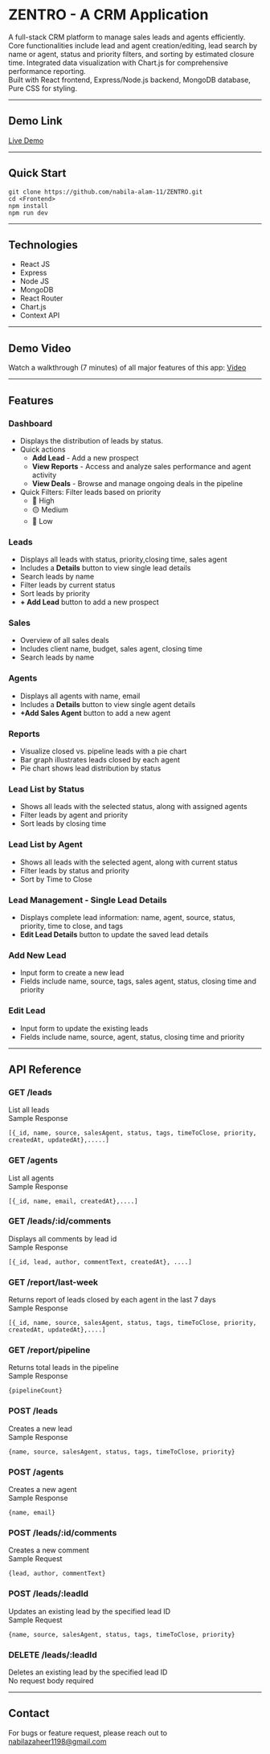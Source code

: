# ZENTRO - A CRM Application

A full-stack CRM platform to manage sales leads and agents efficiently. Core functionalities include lead and agent creation/editing, lead search by name or agent, status and priority filters, and sorting by estimated closure time. Integrated data visualization with Chart.js for comprehensive performance reporting.<br>
Built with React frontend, Express/Node.js backend, MongoDB database, Pure CSS for styling.

---

## Demo Link

[Live Demo](https://zentro-tan.vercel.app/)

---

## Quick Start

```
git clone https://github.com/nabila-alam-11/ZENTRO.git
cd <Frontend>
npm install
npm run dev
```

---

## Technologies

- React JS
- Express
- Node JS
- MongoDB
- React Router
- Chart.js
- Context API

---

## Demo Video

Watch a walkthrough (7 minutes) of all major features of this app:
[Video]()

---

## Features

### Dashboard

- Displays the distribution of leads by status.
- Quick actions
  - **Add Lead** - Add a new prospect
  - **View Reports** - Access and analyze sales performance and agent activity
  - **View Deals** - Browse and manage ongoing deals in the pipeline
- Quick Filters: Filter leads based on priority
  - 🔴 High
  - 🟡 Medium
  - 🔵 Low

### Leads

- Displays all leads with status, priority,closing time, sales agent
- Includes a **Details** button to view single lead details
- Search leads by name
- Filter leads by current status
- Sort leads by priority
- **+ Add Lead** button to add a new prospect

### Sales

- Overview of all sales deals
- Includes client name, budget, sales agent, closing time
- Search leads by name

### Agents

- Displays all agents with name, email
- Includes a **Details** button to view single agent details
- **+Add Sales Agent** button to add a new agent

### Reports

- Visualize closed vs. pipeline leads with a pie chart
- Bar graph illustrates leads closed by each agent
- Pie chart shows lead distribution by status

### Lead List by Status

- Shows all leads with the selected status, along with assigned agents
- Filter leads by agent and priority
- Sort leads by closing time

### Lead List by Agent

- Shows all leads with the selected agent, along with current status
- Filter leads by status and priority
- Sort by Time to Close

### Lead Management - Single Lead Details

- Displays complete lead information: name, agent, source, status, priority, time to close, and tags
- **Edit Lead Details** button to update the saved lead details

### Add New Lead

- Input form to create a new lead
- Fields include name, source, tags, sales agent, status, closing time and priority

### Edit Lead

- Input form to update the existing leads
- Fields include name, source, agent, status, closing time and priority

---

## API Reference

### **GET /leads**<br>

List all leads<br>
Sample Response<br>

```
[{_id, name, source, salesAgent, status, tags, timeToClose, priority, createdAt, updatedAt},.....]
```

### **GET /agents**<br>

List all agents<br>
Sample Response<br>

```
[{_id, name, email, createdAt},....]
```

### **GET /leads/:id/comments**<br>

Displays all comments by lead id<br>
Sample Response<br>

```
[{_id, lead, author, commentText, createdAt}, ....]
```

### **GET /report/last-week**<br>

Returns report of leads closed by each agent in the last 7 days<br>
Sample Response<br>

```
[{_id, name, source, salesAgent, status, tags, timeToClose, priority, createdAt, updatedAt},....]
```

### **GET /report/pipeline**<br>

Returns total leads in the pipeline<br>
Sample Response<br>

```
{pipelineCount}
```

### **POST /leads**<br>

Creates a new lead<br>
Sample Response<br>

```
{name, source, salesAgent, status, tags, timeToClose, priority}
```

### **POST /agents**<br>

Creates a new agent<br>
Sample Response<br>

```
{name, email}
```

### **POST /leads/:id/comments**<br>

Creates a new comment<br>
Sample Request<br>

```
{lead, author, commentText}
```

### **POST /leads/:leadId**<br>

Updates an existing lead by the specified lead ID<br>
Sample Request<br>

```
{name, source, salesAgent, status, tags, timeToClose, priority}
```

### **DELETE /leads/:leadId**<br>

Deletes an existing lead by the specified lead ID<br>
No request body required

---

## Contact

For bugs or feature request, please reach out to nabilazaheer1198@gmail.com

